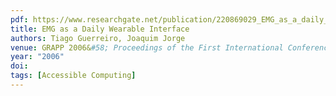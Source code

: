 ```yaml
---
pdf: https://www.researchgate.net/publication/220869029_EMG_as_a_daily_wearable_interface
title: EMG as a Daily Wearable Interface
authors: Tiago Guerreiro, Joaquim Jorge
venue: GRAPP 2006&#58; Proceedings of the First International Conference on Computer Graphics Theory and Applications Conference on Computer Science Education. Setúbal, Portugal, February, 2006
year: "2006"
doi: 
tags: [Accessible Computing]
---
```

